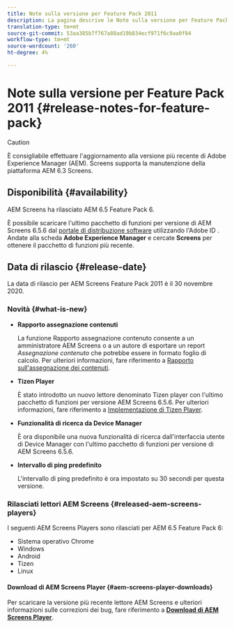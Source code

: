```yaml
---
title: Note sulla versione per Feature Pack 2011
description: La pagina descrive le Note sulla versione per Feature Pack 2011.
translation-type: tm+mt
source-git-commit: 53aa385b7f767a88ad19b834ecf971f6c9aa0f84
workflow-type: tm+mt
source-wordcount: '260'
ht-degree: 4%

---
```



# Note sulla versione per Feature Pack 2011 {#release-notes-for-feature-pack}

>[!CAUTION]
>È consigliabile effettuare l&#39;aggiornamento alla versione più recente di Adobe Experience Manager (AEM). Screens supporta la manutenzione della piattaforma AEM 6.3 Screens.

## Disponibilità {#availability}

 AEM Screens ha rilasciato AEM 6.5 Feature Pack 6.

È possibile scaricare l&#39;ultimo pacchetto di funzioni per  versione di AEM Screens 6.5.6 dal [portale di distribuzione software](https://experience.adobe.com/#/downloads/content/software-distribution/en/aem.html) utilizzando l&#39;Adobe ID . Andate alla scheda **Adobe Experience Manager** e cercate **Screens** per ottenere il pacchetto di funzioni più recente.

## Data di rilascio {#release-date}

La data di rilascio per  AEM Screens Feature Pack 2011 è il 30 novembre 2020.

### Novità {#what-is-new}

* **Rapporto assegnazione contenuti**

   La funzione Rapporto assegnazione contenuto consente a un amministratore  AEM Screens o a un autore di esportare un report *Assegnazione contenuto* che potrebbe essere in formato foglio di calcolo.
Per ulteriori informazioni, fare riferimento a [Rapporto sull&#39;assegnazione dei contenuti](/help/user-guide/content-assignment-report.md).


* **Tizen Player**

   È stato introdotto un nuovo lettore denominato Tizen player con l&#39;ultimo pacchetto di funzioni per  versione AEM Screens 6.5.6.
Per ulteriori informazioni, fare riferimento a [Implementazione di Tizen Player](/help/user-guide/tizen-player.md).

* **Funzionalità di ricerca da Device Manager**

   È ora disponibile una nuova funzionalità di ricerca dall&#39;interfaccia utente di Device Manager con l&#39;ultimo pacchetto di funzioni per  versione di AEM Screens 6.5.6.

* **Intervallo di ping predefinito**

   L&#39;intervallo di ping predefinito è ora impostato su 30 secondi per questa versione.

### Rilasciati  lettori AEM Screens {#released-aem-screens-players}

I seguenti  AEM Screens Players sono rilasciati per AEM 6.5 Feature Pack 6:

* Sistema operativo Chrome
* Windows
* Android
* Tizen
* Linux

#### Download di  AEM Screens Player {#aem-screens-player-downloads}

Per scaricare la versione più recente  lettore AEM Screens e ulteriori informazioni sulle correzioni dei bug, fare riferimento a **[Download di AEM Screens Player](https://download.macromedia.com/screens/index.html)**.
